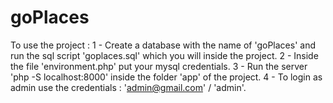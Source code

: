 # goPlaces

To use the project :
1 - Create a database with the name of 'goPlaces' and run the sql script 'goplaces.sql' which you will inside the project.
2 - Inside the file 'environment.php' put your mysql credentials.
3 - Run the server 'php -S localhost:8000' inside the folder 'app' of the project.
4 - To login as admin use the credentials : 'admin@gmail.com' / 'admin'.
